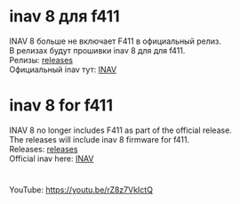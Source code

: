 # inav 8 для f411  
INAV 8 больше не включает F411 в официальный релиз.  
В релизах будут прошивки inav 8 для для f411.  
Релизы: [releases](https://github.com/p-fpv/inav8-stm32f411/releases)  
Официальный inav тут: [INAV](https://github.com/iNavFlight/inav/)  

# inav 8 for f411  
INAV 8 no longer includes F411 as part of the official release.  
The releases will include inav 8 firmware for f411.   
Releases: [releases](https://github.com/p-fpv/inav8-stm32f411/releases)   
Official inav here: [INAV](https://github.com/iNavFlight/inav/)  

#  
#  
YouTube: https://youtu.be/rZ8z7VkIctQ
